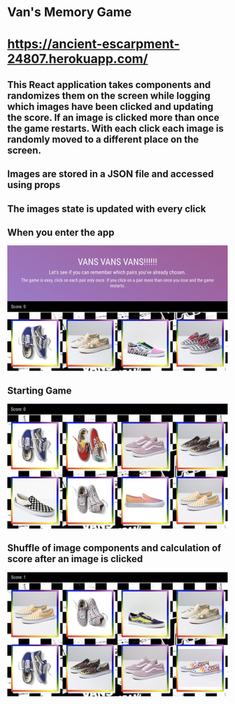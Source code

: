 # Van's Memory Game

# https://ancient-escarpment-24807.herokuapp.com/

## This React application takes components and randomizes them on the screen while logging which images have been clicked and updating the score. If an image is clicked more than once the game restarts. With each click each image is randomly moved to a different place on the screen.

## Images are stored in a JSON file and accessed using props

## The images state is updated with every click

## When you enter the app
![Vans Game](/public/assets/vansgame.png)

## Starting Game
![Vans Game image 2](/public/assets/vansgame2.png)

## Shuffle of image components and calculation of score after an image is clicked

![Vans Game image 3](/public/assets/vansgame1.png)

